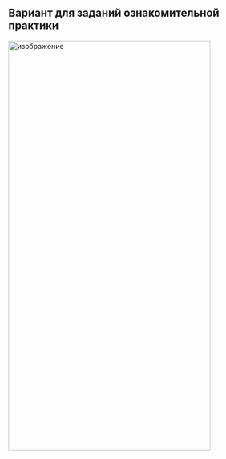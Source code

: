 ## Вариант для заданий ознакомительной практики ## 	


<img width="403" height="817" alt="изображение" src="https://github.com/user-attachments/assets/f5805b60-e602-4057-8a0a-604f7facd921" />
